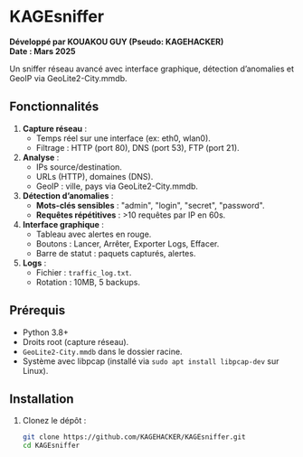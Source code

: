 # KAGEsniffer
**Développé par KOUAKOU GUY (Pseudo: KAGEHACKER)**  
**Date : Mars 2025**

Un sniffer réseau avancé avec interface graphique, détection d’anomalies et GeoIP via GeoLite2-City.mmdb.

## Fonctionnalités
1. **Capture réseau** :
   - Temps réel sur une interface (ex: eth0, wlan0).
   - Filtrage : HTTP (port 80), DNS (port 53), FTP (port 21).
2. **Analyse** :
   - IPs source/destination.
   - URLs (HTTP), domaines (DNS).
   - GeoIP : ville, pays via GeoLite2-City.mmdb.
3. **Détection d’anomalies** :
   - **Mots-clés sensibles** : "admin", "login", "secret", "password".
   - **Requêtes répétitives** : >10 requêtes par IP en 60s.
4. **Interface graphique** :
   - Tableau avec alertes en rouge.
   - Boutons : Lancer, Arrêter, Exporter Logs, Effacer.
   - Barre de statut : paquets capturés, alertes.
5. **Logs** :
   - Fichier : `traffic_log.txt`.
   - Rotation : 10MB, 5 backups.

## Prérequis
- Python 3.8+
- Droits root (capture réseau).
- `GeoLite2-City.mmdb` dans le dossier racine.
- Système avec libpcap (installé via `sudo apt install libpcap-dev` sur Linux).

## Installation
1. Clonez le dépôt :
   ```bash
   git clone https://github.com/KAGEHACKER/KAGEsniffer.git
   cd KAGEsniffer